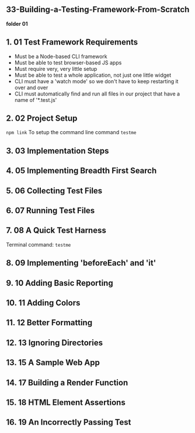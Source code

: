 ## 33-Building-a-Testing-Framework-From-Scratch
**folder 01**

## 1. 01 Test Framework Requirements

- Must be a Node-based CLI framework
- Must be able to test browser-based JS apps
- Must require very, very little setup
- Must be able to test a whole application, not just one little widget
- CLI must have a 'watch mode' so we don't have to keep restarting it over and over
- CLI must automatically find and run all files in our project that have a name of '*.test.js'


## 2. 02 Project Setup

`npm link` To setup the command line command `testme`

## 3. 03 Implementation Steps

## 4. 05 Implementing Breadth First Search

## 5. 06 Collecting Test Files

## 6. 07 Running Test Files

## 7. 08 A Quick Test Harness

Terminal command: `testme`

## 8. 09 Implementing 'beforeEach' and 'it'

## 9. 10 Adding Basic Reporting

## 10. 11 Adding Colors

## 11. 12 Better Formatting

## 12. 13 Ignoring Directories

## 13. 15 A Sample Web App

## 14. 17 Building a Render Function

## 15. 18 HTML Element Assertions

## 16. 19 An Incorrectly Passing Test